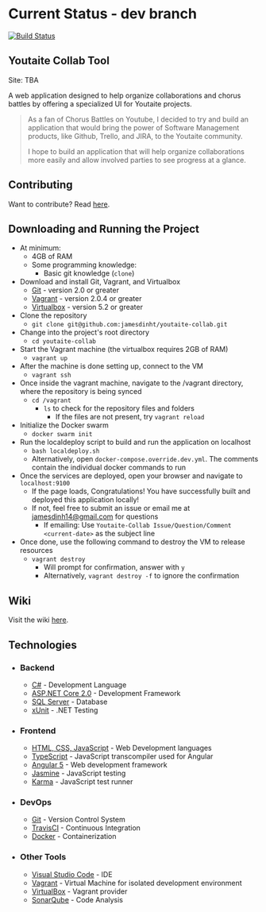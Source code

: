 # Current Status - dev branch

[![Build Status](https://travis-ci.org/jamesdinht/youtaite-collab.svg?branch=dev)](https://travis-ci.org/jamesdinht/youtaite-collab)

## Youtaite Collab Tool

Site: TBA

A web application designed to help organize collaborations and chorus battles by offering a specialized UI for Youtaite projects.

>As a fan of Chorus Battles on Youtube, I decided to try and build an application that would bring the power of Software Management products, like Github, Trello, and JIRA, to the Youtaite community.
>
>I hope to build an application that will help organize collaborations more easily and allow involved parties to see progress at a glance.

## Contributing

Want to contribute? Read [here](CONTRIBUTING.md).

## Downloading and Running the Project

- At minimum:
  - 4GB of RAM
  - Some programming knowledge:
    - Basic git knowledge (`clone`)
- Download and install Git, Vagrant, and Virtualbox
  - [Git](https://git-scm.com/downloads) - version 2.0 or greater
  - [Vagrant](https://www.vagrantup.com/downloads.html) - version 2.0.4 or greater
  - [Virtualbox](https://www.virtualbox.org/wiki/Downloads) - version 5.2 or greater
- Clone the repository
  - `git clone git@github.com:jamesdinht/youtaite-collab.git`
- Change into the project's root directory
  - `cd youtaite-collab`
- Start the Vagrant machine (the virtualbox requires 2GB of RAM)
  - `vagrant up`
- After the machine is done setting up, connect to the VM
  - `vagrant ssh`
- Once inside the vagrant machine, navigate to the /vagrant directory, where the repository is being synced
  - `cd /vagrant`
    - `ls` to check for the repository files and folders
      - If the files are not present, try `vagrant reload`
- Initialize the Docker swarm
  - `docker swarm init`
- Run the localdeploy script to build and run the application on localhost
  - `bash localdeploy.sh`
  - Alternatively, open `docker-compose.override.dev.yml`. The comments contain the individual docker commands to run
- Once the services are deployed, open your browser and navigate to `localhost:9100`
  - If the page loads, Congratulations! You have successfully built and deployed this application locally!
  - If not, feel free to submit an issue or email me at jamesdinh14@gmail.com for questions
    - If emailing: Use `Youtaite-Collab Issue/Question/Comment <current-date>` as the subject line
- Once done, use the following command to destroy the VM to release resources
  - `vagrant destroy`
    - Will prompt for confirmation, answer with `y`
    - Alternatively, `vagrant destroy -f` to ignore the confirmation

## Wiki

Visit the wiki [here](https://github.com/jamesdinht/youtaite-collab/wiki).

## Technologies

- ### Backend
  - [C#](https://docs.microsoft.com/en-us/dotnet/csharp/) - Development Language
  - [ASP.NET Core 2.0](https://www.microsoft.com/net/learn/get-started/windows) - Development Framework
  - [SQL Server](https://www.microsoft.com/en-us/sql-server/sql-server-2017) - Database
  - [xUnit](http://xunit.github.io/docs/getting-started-dotnet-core) - .NET Testing
- ### Frontend
  - [HTML, CSS, JavaScript](https://www.w3schools.com) - Web Development languages
  - [TypeScript](https://www.typescriptlang.org) - JavaScript transcompiler used for Angular
  - [Angular 5](https://angular.io) - Web development framework
  - [Jasmine](https://jasmine.github.io) - JavaScript testing
  - [Karma](https://karma-runner.github.io/2.0/index.html) - JavaScript test runner
- ### DevOps
  - [Git](https://git-scm.com) - Version Control System
  - [TravisCI](https://travis-ci.org) - Continuous Integration
  - [Docker](https://www.docker.com/community-edition) - Containerization

- ### Other Tools
  - [Visual Studio Code](https://code.visualstudio.com) - IDE
  - [Vagrant](https://www.vagrantup.com) - Virtual Machine for isolated development   environment
  - [VirtualBox](https://www.virtualbox.org) - Vagrant provider
  - [SonarQube](https://www.sonarqube.org) - Code Analysis
